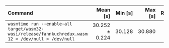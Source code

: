 | Command | Mean [s] | Min [s] | Max [s] | Relative |
|:---|---:|---:|---:|---:|
| `wasmtime run --enable-all target/wasm32-wasi/release/fannkuchredux.wasm 12 < /dev/null > /dev/null` | 30.252 ± 0.224 | 30.128 | 30.880 | 1.00 |
